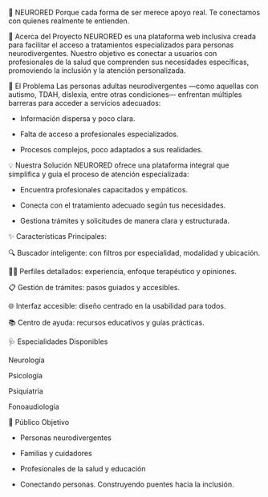 🧠 NEURORED
Porque cada forma de ser merece apoyo real.
Te conectamos con quienes realmente te entienden.

🎯 Acerca del Proyecto
NEURORED es una plataforma web inclusiva creada para facilitar el acceso a tratamientos especializados para personas neurodivergentes. Nuestro objetivo es conectar a usuarios con profesionales de la salud que comprenden sus necesidades específicas, promoviendo la inclusión y la atención personalizada.

🚨 El Problema
Las personas adultas neurodivergentes —como aquellas con autismo, TDAH, dislexia, entre otras condiciones— enfrentan múltiples barreras para acceder a servicios adecuados:

- Información dispersa y poco clara.

- Falta de acceso a profesionales especializados.

- Procesos complejos, poco adaptados a sus realidades.

💡 Nuestra Solución
NEURORED ofrece una plataforma integral que simplifica y guía el proceso de atención especializada:

- Encuentra profesionales capacitados y empáticos.

- Conecta con el tratamiento adecuado según tus necesidades.

- Gestiona trámites y solicitudes de manera clara y estructurada.

✨ Características Principales:

🔍 Buscador inteligente: con filtros por especialidad, modalidad y ubicación.

👨‍⚕️ Perfiles detallados: experiencia, enfoque terapéutico y opiniones.

📋 Gestión de trámites: pasos guiados y accesibles.

🌐 Interfaz accesible: diseño centrado en la usabilidad para todos.

📚 Centro de ayuda: recursos educativos y guías prácticas.

🩺 Especialidades Disponibles

Neurología

Psicología

Psiquiatría

Fonoaudiología

👥 Público Objetivo

- Personas neurodivergentes

- Familias y cuidadores

- Profesionales de la salud y educación

- Conectando personas. Construyendo puentes hacia la inclusión.
